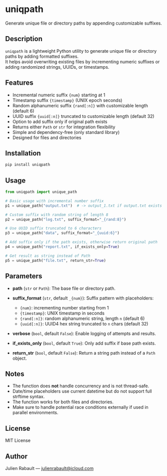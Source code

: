# uniqpath

Generate unique file or directory paths by appending customizable suffixes.

## Description

`uniqpath` is a lightweight Python utility to generate unique file or directory paths by adding formatted suffixes.  
It helps avoid overwriting existing files by incrementing numeric suffixes or adding randomized strings, UUIDs, or
timestamps.

## Features

- Incremental numeric suffix `{num}` starting at 1
- Timestamp suffix `{timestamp}` (UNIX epoch seconds)
- Random alphanumeric suffix `{rand[:n]}` with customizable length (default 6)
- UUID suffix `{uuid[:n]}` truncated to customizable length (default 32)
- Option to add suffix only if original path exists
- Returns either `Path` or `str` for integration flexibility
- Simple and dependency-free (only standard library)
- Designed for files and directories

## Installation

```bash
pip install uniqpath
````

## Usage

```python
from uniqpath import unique_path

# Basic usage with incremental number suffix
p1 = unique_path("output.txt")  # -> output_1.txt if output.txt exists

# Custom suffix with random string of length 8
p2 = unique_path("log.txt", suffix_format="_{rand:8}")

# Use UUID suffix truncated to 6 characters
p3 = unique_path("data", suffix_format="_{uuid:6}")

# Add suffix only if the path exists, otherwise return original path
p4 = unique_path("report.txt", if_exists_only=True)

# Get result as string instead of Path
p5 = unique_path("file.txt", return_str=True)
```

## Parameters

* **path** (`str` or `Path`): The base file or directory path.
* **suffix\_format** (`str`, default `_{num}`): Suffix pattern with placeholders:

    * `{num}`: incrementing number starting from 1
    * `{timestamp}`: UNIX timestamp in seconds
    * `{rand[:n]}`: random alphanumeric string, length `n` (default 6)
    * `{uuid[:n]}`: UUID4 hex string truncated to `n` chars (default 32)
* **verbose** (`bool`, default `False`): Enable logging of attempts and results.
* **if\_exists\_only** (`bool`, default `True`): Only add suffix if base path exists.
* **return\_str** (`bool`, default `False`): Return a string path instead of a `Path` object.

## Notes

* The function does **not** handle concurrency and is not thread-safe.
* Date/time placeholders use current datetime but do not support full strftime syntax.
* The function works for both files and directories.
* Make sure to handle potential race conditions externally if used in parallel environments.

## License

MIT License

## Author

Julien Rabault — [julienrabault@icloud.com](mailto:julienrabault@icloud.com)